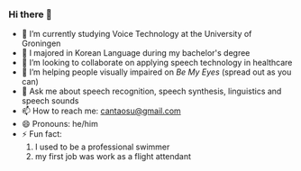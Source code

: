 ### Hi there 👋


- 🔭 I’m currently studying Voice Technology at the University of Groningen
- 📑 I majored in Korean Language during my bachelor's degree 
- 👯 I’m looking to collaborate on applying speech technology in healthcare
- 🤔 I’m helping people visually impaired on _Be My Eyes_ (spread out as you can)
- 💬 Ask me about speech recognition, speech synthesis, linguistics and speech sounds
- 📫 How to reach me: cantaosu@gmail.com
- 😄 Pronouns: he/him
- ⚡ Fun fact:
  1) I used to be a professional swimmer
  2) my first job was work as a flight attendant

